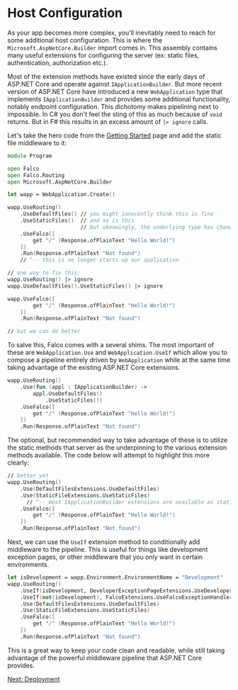 # Host Configuration

As your app becomes more complex, you'll inevitably need to reach for some additional host configuration. This is where the `Microsoft.AspNetCore.Builder` import comes in. This assembly contains many useful extensions for configuring the server (ex: static files, authentication, authorization etc.).

Most of the extension methods have existed since the early days of ASP.NET Core and operate against `IApplicationBuilder`. But more recent version of ASP.NET Core have introduced a new `WebApplication` type that implements `IApplicationBuilder` and provides some additional functionality,  notably endpoint configuration. This dichotomy makes pipelining next to impossible. In C# you don't feel the sting of this as much because of `void` returns. But in F# this results in an excess amount of `|> ignore` calls.

Let's take the hero code from the [Getting Started](get-started.md) page and add the static file middleware to it:

```fsharp
module Program

open Falco
open Falco.Routing
open Microsoft.AspNetCore.Builder

let wapp = WebApplication.Create()

wapp.UseRouting()
    .UseDefaultFiles() // you might innocently think this is fine
    .UseStaticFiles()  // and so is this
                       // but uknowingly, the underlying type has changed
    .UseFalco([
        get "/" (Response.ofPlainText "Hello World!")
    ])
    .Run(Response.ofPlainText "Not found")
    // ^-- this is no longer starts up our application

// one way to fix this:
wapp.UseRouting() |> ignore
wapp.UseDefaultFiles().UseStaticFiles() |> ignore

wapp.UseFalco([
        get "/" (Response.ofPlainText "Hello World!")
    ])
    .Run(Response.ofPlainText "Not found")

// but we can do better
```

To salve this, Falco comes with a several shims. The most important of these are `WebApplication.Use` and `WebApplication.UseIf` which allow you to compose a pipeline entirely driven by `WebApplication` while at the same time taking advantage of the existing ASP.NET Core extensions.

```fsharp
wapp.UseRouting()
    .Use(fun (appl : IApplicationBuilder) ->
        appl.UseDefaultFiles()
            .UseStaticFiles())
    .UseFalco([
        get "/" (Response.ofPlainText "Hello World!")
    ])
    .Run(Response.ofPlainText "Not found")
```

The optional, but recommended way to take advantage of these is to utilize the static methods that server as the underpinning to the various extension methods available. The code below will attempt to highlight this more clearly:

```fsharp
// better yet
wapp.UseRouting()
    .Use(DefaultFilesExtensions.UseDefaultFiles)
    .Use(StaticFileExtensions.UseStaticFiles)
      // ^-- most IApplicationBuilder extensions are available as static methods similar to this
    .UseFalco([
        get "/" (Response.ofPlainText "Hello World!")
    ])
    .Run(Response.ofPlainText "Not found")
```

Next, we can use the `UseIf` extension method to conditionally add middleware to the pipeline. This is useful for things like development exception pages, or other middleware that you only want in certain environments.

```fsharp
let isDevelopment = wapp.Environment.EnvironmentName = "Development"
wapp.UseRouting()
    .UseIf(isDevelopment, DeveloperExceptionPageExtensions.UseDeveloperExceptionPage)
    .UseIf(not(isDevelopment), FalcoExtensions.UseFalcoExceptionHandler ErrorPage.serverException)
    .Use(DefaultFilesExtensions.UseDefaultFiles)
    .Use(StaticFileExtensions.UseStaticFiles)
    .UseFalco([
        get "/" (Response.ofPlainText "Hello World!")
    ])
    .Run(Response.ofPlainText "Not found")
```

This is a great way to keep your code clean and readable, while still taking advantage of the powerful middleware pipeline that ASP.NET Core provides.

[Next: Deployment](deployment.md)
